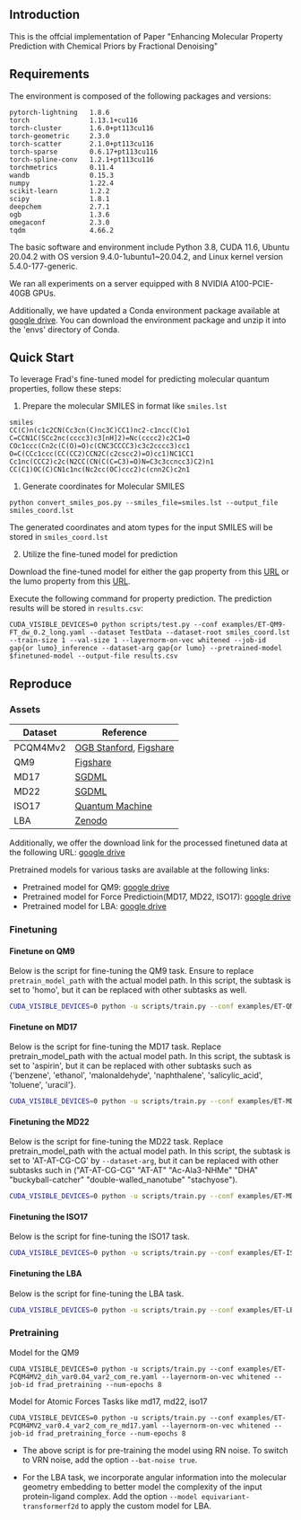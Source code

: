 ## Introduction

This is the offcial implementation of Paper "Enhancing Molecular Property Prediction with
Chemical Priors by Fractional Denoising"


## Requirements

The environment is composed of the following packages and versions:
```
pytorch-lightning   1.8.6
torch               1.13.1+cu116
torch-cluster       1.6.0+pt113cu116
torch-geometric     2.3.0
torch-scatter       2.1.0+pt113cu116
torch-sparse        0.6.17+pt113cu116
torch-spline-conv   1.2.1+pt113cu116
torchmetrics        0.11.4
wandb               0.15.3
numpy               1.22.4
scikit-learn        1.2.2
scipy               1.8.1
deepchem            2.7.1
ogb                 1.3.6
omegaconf           2.3.0
tqdm                4.66.2
```


The basic software and environment include Python 3.8, CUDA 11.6, Ubuntu 20.04.2 with OS version 9.4.0-1ubuntu1~20.04.2, and Linux kernel version 5.4.0-177-generic.

We ran all experiments on a server equipped with 8 NVIDIA A100-PCIE-40GB GPUs.


Additionally, we have updated a Conda environment package available at [google drive](https://drive.google.com/file/d/1X9gUELR6UAifUT7VVtgur2ZWfCGl7kcF/view?usp=sharing). You can download the environment package and unzip it into the 'envs' directory of Conda.

## Quick Start


To leverage Frad's fine-tuned model for predicting molecular quantum properties, follow these steps:

1. Prepare the molecular SMILES in format like `smiles.lst`
```
smiles
CC(C)n(c1c2CN(Cc3cn(C)nc3C)CC1)nc2-c1ncc(C)o1
C=CCN1C(SCc2nc(cccc3)c3[nH]2)=Nc(cccc2)c2C1=O
COc1ccc(Cn2c(C(O)=O)c(CNC3CCCC3)c3c2cccc3)cc1
O=C(CCc1ccc(CC(CC2)CCN2C(c2cscc2)=O)cc1)NC1CC1
Cc1nc(CCC2)c2c(N2CC(CN(C(C=C3)=O)N=C3c3ccncc3)C2)n1
CC(C1)OC(C)CN1c1nc(Nc2cc(OC)ccc2)c(cnn2C)c2n1
```

1. Generate coordinates for Molecular SMILES

```
python convert_smiles_pos.py --smiles_file=smiles.lst --output_file smiles_coord.lst
```

The generated coordinates and atom types for the input SMILES will be stored in `smiles_coord.lst`


2. Utilize the fine-tuned model for prediction

Download the fine-tuned model for either the gap property from this [URL](https://drive.google.com/file/d/14yxjvgbkRodDr6wn3qh4tqIijPMTqXCl/view?usp=sharing) or the lumo property from this [URL](https://drive.google.com/file/d/1pa2daJQk-Xvh8Mj0_YcQahbymE1BKftb/view?usp=sharing).

Execute the following command for property prediction. The prediction results will be stored in `results.csv`:

```
CUDA_VISIBLE_DEVICES=0 python scripts/test.py --conf examples/ET-QM9-FT_dw_0.2_long.yaml --dataset TestData --dataset-root smiles_coord.lst --train-size 1 --val-size 1 --layernorm-on-vec whitened --job-id gap{or lumo}_inference --dataset-arg gap{or lumo} --pretrained-model $finetuned-model --output-file results.csv
```



## Reproduce

### Assets

| Dataset   | Reference                                                                                                    |
|-----------|--------------------------------------------------------------------------------------------------------------|
| PCQM4Mv2  | [OGB Stanford](https://ogb.stanford.edu/docs/lsc/pcqm4mv2/), [Figshare](https://figshare.com/articles/dataset/MOL_LMDB/24961485) |
| QM9       | [Figshare](https://figshare.com/collections/Quantum_chemistry_structures_and_properties_of_134_kilo_molecules/978904) |
| MD17      | [SGDML](http://www.sgdml.org/#datasets)                                                                     |
| MD22      | [SGDML](http://www.sgdml.org/#datasets)                                                                     |
| ISO17     | [Quantum Machine](http://quantum-machine.org/datasets/)                                                     |
| LBA       | [Zenodo](https://zenodo.org/records/4914718)                                                                |

Additionally, we offer the download link for the processed finetuned data at the following URL: [google drive](https://drive.google.com/drive/folders/1qe8EwXSnZ-K8dFaa5HQwWBmFpYYFe2Gn?usp=sharing)


Pretrained models for various tasks are available at the following links:

- Pretrained model for QM9: [google drive](https://drive.google.com/drive/folders/1sFH7s_L3hqW4HhR7CC8TBUKjwUeslex1?usp=sharing)
- Pretrained model for Force Predictioin(MD17, MD22, ISO17): [google drive](https://drive.google.com/drive/folders/18O-XaubUg_XMImAwnqSidaL0-TLszF3F?usp=sharing)
- Pretrained model for LBA: [google drive](https://drive.google.com/drive/folders/1Z32LO0p1MkF4NTILPzdKH2rIoRmf0ZE6?usp=sharing)




### Finetuning



#### Finetune on QM9

Below is the script for fine-tuning the QM9 task. Ensure to replace `pretrain_model_path` with the actual model path. In this script, the subtask is set to 'homo', but it can be replaced with other subtasks as well.

```bash
CUDA_VISIBLE_DEVICES=0 python -u scripts/train.py --conf examples/ET-QM9-FT_dw_0.2_long.yaml --layernorm-on-vec whitened --job-id frad_homo --dataset-arg homo  --denoising-weight 0.1 --dataset-root $datapath --pretrained-model $pretrain_model_path
```


#### Finetune on MD17
Below is the script for fine-tuning the MD17 task. Replace pretrain_model_path with the actual model path. In this script, the subtask is set to 'aspirin', but it can be replaced with other subtasks such as {'benzene', 'ethanol', 'malonaldehyde', 'naphthalene', 'salicylic_acid', 'toluene', 'uracil'}.


```bash
CUDA_VISIBLE_DEVICES=0 python -u scripts/train.py --conf examples/ET-MD17_FT-angle_9500.yaml  --job-id frad_aspirin --dataset-arg aspirin --pretrained-model $pretrain_model_path --dihedral-angle-noise-scale 20 --position-noise-scale 0.005 --composition true --sep-noisy-node true --train-loss-type smooth_l1_loss
```


#### Finetuning the MD22
Below is the script for fine-tuning the MD22 task. Replace pretrain_model_path with the actual model path. In this script, the subtask is set to 'AT-AT-CG-CG' by `--dataset-arg`, but it can be replaced with other subtasks such in ("AT-AT-CG-CG" "AT-AT" "Ac-Ala3-NHMe" "DHA" "buckyball-catcher" "double-walled_nanotube" "stachyose").
```bash
CUDA_VISIBLE_DEVICES=0 python -u scripts/train.py --conf examples/ET-MD22.yaml --batch-size 32 --inference-batch-size 32 --num-epochs 100 --lr 1e-3 --log-dir md22-AT-AT-CG-CG --dataset-arg AT-AT-CG-CG --ngpus 1 --job-id md22-AT-AT-CG-CG --pretrained-model $$pretrain_model_path --lr-schedule cosine_warmup --save-top-k 1 --save-interval 1 --test-interval 1 --seed 666 --md17 true --train-loss-type smooth_l1_loss
```

#### Finetuning the ISO17
Below is the script for fine-tuning the ISO17 task.
```bash
CUDA_VISIBLE_DEVICES=0 python -u scripts/train.py --conf examples/ET-ISO17.yaml --batch-size 256 --job-id iso17 --inference-batch-size 256 --pretrained-model $pretrain_model_path --num-epochs 50 --lr 2e-4 --log-dir iso-energy --ngpus 1  --save-top-k 1 --save-interval 1 --test-interval 1 --seed 666 --lr-schedule cosine_warmup --md17 true --train-loss-type smooth_l1_loss
```


#### Finetuning the LBA
Below is the script for fine-tuning the LBA task.
```bash
CUDA_VISIBLE_DEVICES=0 python -u scripts/train.py --conf examples/ET-LBA-FT_long_f2d.yaml --layernorm-on-vec whitened --job-id LBA --dataset-root $LBA_DATA_PATH --pretrained-model $pretrain_model_path
```


### Pretraining

Model for the QM9

```
CUDA_VISIBLE_DEVICES=0 python -u scripts/train.py --conf examples/ET-PCQM4MV2_dih_var0.04_var2_com_re.yaml --layernorm-on-vec whitened --job-id frad_pretraining --num-epochs 8 
```
Model for Atomic Forces Tasks like md17, md22, iso17

```
CUDA_VISIBLE_DEVICES=0 python -u scripts/train.py --conf examples/ET-PCQM4MV2_var0.4_var2_com_re_md17.yaml --layernorm-on-vec whitened --job-id frad_pretraining_force --num-epochs 8 
```


- The above script is for pre-training the model using RN noise. To switch to VRN noise, add the option ```--bat-noise true```.

- For the LBA task, we incorporate angular information into the molecular geometry embedding to better model the complexity of the input protein-ligand complex. Add the option ```--model equivariant-transformerf2d``` to apply the custom model for LBA.